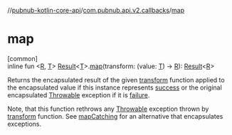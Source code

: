 //[pubnub-kotlin-core-api](../../index.md)/[com.pubnub.api.v2.callbacks](index.md)/[map](map.md)

# map

[common]\
inline fun &lt;[R](map.md), [T](map.md)&gt; [Result](-result/index.md)&lt;[T](map.md)&gt;.[map](map.md)(transform: (value: [T](map.md)) -&gt; [R](map.md)): [Result](-result/index.md)&lt;[R](map.md)&gt;

Returns the encapsulated result of the given [transform](map.md) function applied to the encapsulated value if this instance represents [success](-result/is-success.md) or the original encapsulated [Throwable](https://kotlinlang.org/api/core/kotlin-stdlib/kotlin/-throwable/index.html) exception if it is [failure](-result/is-failure.md).

Note, that this function rethrows any [Throwable](https://kotlinlang.org/api/core/kotlin-stdlib/kotlin/-throwable/index.html) exception thrown by [transform](map.md) function. See [mapCatching](map-catching.md) for an alternative that encapsulates exceptions.
